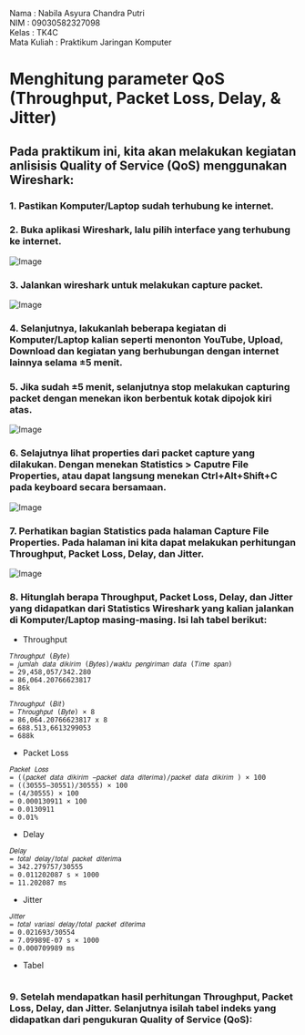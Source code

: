 Nama : Nabila Asyura Chandra Putri <br>
NIM : 09030582327098 <br>
Kelas : TK4C <br>
Mata Kuliah : Praktikum Jaringan Komputer <br>

# Menghitung parameter QoS (Throughput, Packet Loss, Delay, & Jitter)
## Pada praktikum ini, kita akan melakukan kegiatan anlisisis Quality of Service (QoS) menggunakan Wireshark:
### 1. Pastikan Komputer/Laptop sudah terhubung ke internet.

### 2. Buka aplikasi Wireshark, lalu pilih interface yang terhubung ke internet. 
![Image](https://github.com/user-attachments/assets/65f5fe45-507a-42fe-83b4-c0f0911420aa)

### 3. Jalankan wireshark untuk melakukan capture packet.
![Image](https://github.com/user-attachments/assets/6b3c20e3-7738-4f89-b994-3248570a8013)

### 4. Selanjutnya, lakukanlah beberapa kegiatan di Komputer/Laptop kalian seperti menonton YouTube, Upload, Download dan kegiatan yang berhubungan dengan internet lainnya selama ±5 menit.

### 5. Jika sudah ±5 menit, selanjutnya stop melakukan capturing packet dengan menekan ikon berbentuk kotak dipojok kiri atas.
![Image](https://github.com/user-attachments/assets/1d430b29-30e0-46dc-8dc7-575232326918)

### 6. Selajutnya lihat properties dari packet capture yang dilakukan. Dengan menekan Statistics > Caputre File Properties, atau dapat langsung menekan Ctrl+Alt+Shift+C pada keyboard secara bersamaan. 
![Image](https://github.com/user-attachments/assets/0ce40fda-dc12-4cc6-b09d-fda4efebdf0d)

### 7. Perhatikan bagian Statistics pada halaman Capture File Properties. Pada halaman ini kita dapat melakukan perhitungan Throughput, Packet Loss, Delay, dan Jitter.
![Image](https://github.com/user-attachments/assets/8a9b31c5-bd67-4b82-bed2-4224740aa852)

### 8. Hitunglah berapa Throughput, Packet Loss, Delay, dan Jitter yang didapatkan dari Statistics Wireshark yang kalian jalankan di Komputer/Laptop masing-masing. Isi lah tabel berikut:
- Throughput
```
𝑇ℎ𝑟𝑜𝑢𝑔ℎ𝑝𝑢𝑡 (𝐵𝑦𝑡𝑒) 
= 𝑗𝑢𝑚𝑙𝑎ℎ 𝑑𝑎𝑡𝑎 𝑑𝑖𝑘𝑖𝑟𝑖𝑚 (𝐵𝑦𝑡𝑒𝑠)/𝑤𝑎𝑘𝑡𝑢 𝑝𝑒𝑛𝑔𝑖𝑟𝑖𝑚𝑎𝑛 𝑑𝑎𝑡𝑎 (𝑇𝑖𝑚𝑒 𝑠𝑝𝑎𝑛)
= 29,458,057/342.280
= 86,064.20766623817
= 86k
```
```
𝑇ℎ𝑟𝑜𝑢𝑔ℎ𝑝𝑢𝑡 (𝐵𝑖𝑡) 
= 𝑇ℎ𝑟𝑜𝑢𝑔ℎ𝑝𝑢𝑡 (𝐵𝑦𝑡𝑒) × 8
= 86,064.20766623817 x 8
= 688.513,6613299053
= 688k
```
- Packet Loss
```
𝑃𝑎𝑐𝑘𝑒𝑡 𝐿𝑜𝑠𝑠 
= ((𝑝𝑎𝑐𝑘𝑒𝑡 𝑑𝑎𝑡𝑎 𝑑𝑖𝑘𝑖𝑟𝑖𝑚 −𝑝𝑎𝑐𝑘𝑒𝑡 𝑑𝑎𝑡𝑎 𝑑𝑖𝑡𝑒𝑟𝑖𝑚𝑎)/𝑝𝑎𝑐𝑘𝑒𝑡 𝑑𝑎𝑡𝑎 𝑑𝑖𝑘𝑖𝑟𝑖𝑚 ) × 100
= ((30555−30551)/30555) × 100
= (4/30555) × 100
= 0.000130911 × 100
= 0.0130911
= 0.01%
```
- Delay
```
𝐷𝑒𝑙𝑎𝑦 
= 𝑡𝑜𝑡𝑎𝑙 𝑑𝑒𝑙𝑎𝑦/𝑡𝑜𝑡𝑎𝑙 𝑝𝑎𝑐𝑘𝑒𝑡 𝑑𝑖𝑡𝑒𝑟𝑖𝑚a
= 342.279757/30555
= 0.011202087 s × 1000
= 11.202087 ms
```
- Jitter
```
𝐽𝑖𝑡𝑡𝑒𝑟 
= 𝑡𝑜𝑡𝑎𝑙 𝑣𝑎𝑟𝑖𝑎𝑠𝑖 𝑑𝑒𝑙𝑎𝑦/𝑡𝑜𝑡𝑎𝑙 𝑝𝑎𝑐𝑘𝑒𝑡 𝑑𝑖𝑡𝑒𝑟𝑖𝑚𝑎
= 0.021693/30554
= 7.09989E-07 s × 1000
= 0.000709989 ms
```
- Tabel
```

```
### 9. Setelah mendapatkan hasil perhitungan Throughput, Packet Loss, Delay, dan Jitter. Selanjutnya isilah tabel indeks yang didapatkan dari pengukuran Quality of Service (QoS):
